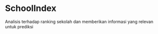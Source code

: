 # SchoolIndex
Analisis terhadap ranking sekolah dan memberikan informasi yang relevan untuk prediksi
